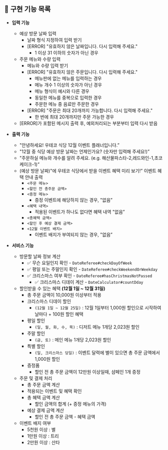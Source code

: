 ## 📝 구현 기능 목록

- **입력 기능**
    - 예상 방문 날짜 입력
        - 날짜 형식 지정하여 입력 받기
        - [ERROR] "유효하지 않은 날짜입니다. 다시 입력해 주세요."
            - 1 이상 31 이하의 숫자가 아닌 경우
    - 주문 메뉴와 수량 입력
        - 메뉴와 수량 입력 받기
        - [ERROR] "유효하지 않은 주문입니다. 다시 입력해 주세요."
            - 메뉴판에 없는 메뉴를 입력하는 경우
            - 메뉴 개수 1 이상의 숫자가 아닌 경우
            - 메뉴 형식이 예시와 다른 경우
            - 동일한 메뉴를 중복으로 입력한 경우
            - 주문한 메뉴 중 음료만 주문한 경우
        - [ERROR] "주문은 최대 20개까지 가능합니다. 다시 입력해 주세요."
            - 한 번에 최대 20개까지만 주문 가능한 경우
    - [ERROR]가 포함된 메시지 출력 후, 예외처리되는 부분부터 입력 다시 받음

- **출력 기능**
    - "안녕하세요! 우테코 식당 12월 이벤트 플래너입니다.”
    - "12월 중 식당 예상 방문 날짜는 언제인가요? (숫자만 입력해 주세요!)”
    - "주문하실 메뉴와 개수를 알려 주세요. (e.g. 해산물파스타-2,레드와인-1,초코케이크-1)”
    - (예상 방문 날짜)"에 우테코 식당에서 받을 이벤트 혜택 미리 보기!” 이벤트 혜택 안내 출력
        - `<주문 메뉴>`
        - `<할인 전 총주문 금액>`
        - `<증정 메뉴>`
            - 증정 이벤트에 해당하지 않는 경우, "없음”
        - `<혜택 내역>`
            - 적용된 이벤트가 하나도 없다면 혜택 내역 "없음”
        - `<총혜택 금액>`
        - `<할인 후 예상 결제 금액>`
        - `<12월 이벤트 배지>`
            - 이벤트 배지가 부여되지 않는 경우, "없음”
- **서비스 기능**
    - 방문할 날짜 정보 계산
        - ✅ 무슨 요일인지 확인 - `DateReferee#checkDayOfWeek`
        - ✅ 평일 또는 주말인지 확인 - `DateReferee#checkWeekendOrWeekday`
        - ✅ 크리스마스 여부 확인 - `DateReferee#hasChristmasNotPassed`
            - ✅ 크리스마스 디데이 계산 - `DateCalculator#countDday`
    - 할인받을 수 있는 혜택 **(12월 1일 ~ 12월 31일)**
        - 총 주문 금액이 10,000원 이상부터 적용
        - 크리스마스 디데이 할인
            - `(12월 1일 ~ 12월 25일)` : 12월 1일부터 1,000원 할인으로 시작하여 날마다 + 100원 할인 혜택
        - 평일 할인
            - `(일, 월, 화, 수, 목)` : 디저트 메뉴 1개당 2,023원 할인
        - 주말 할인
            - `(금, 토)` : 메인 메뉴 1개당 2,023원 할인
        - 특별 할인
            - `(일, 크리스마스 당일)` : 이벤트 달력에 별이 있으면 총 주문 금액에서 1,000원 할인
        - 증정품
            - 할인 전 총 주문 금액이 12만원 이상일때, 샴페인 1개 증정
    - 주문 및 결제 처리
        - 총 주문 금액 계산
        - 적용되는 이벤트 및 혜택 확인
        - 총 혜택 금액 계산
            - 할인 금액의 합계 (+ 증정 메뉴의 가격)
        - 예상 결제 금액 계산
            - 할인 전 총 주문 금액 - 혜택 금액
    - 이벤트 배지 여부
        - 5천원 이상 : 별
        - 1만원 이상 : 트리
        - 2만원 이상 : 산타